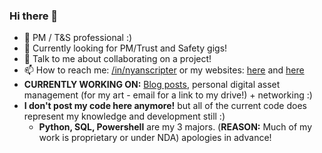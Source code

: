 ### Hi there 👋

- 🔭 PM / T&S professional :)
- 🌱 Currently looking for PM/Trust and Safety gigs!
- 💬 Talk to me about collaborating on a project!
- 📫 How to reach me: [/in/nyanscripter](https://www.linkedin.com/in/nyanscripter/) or my websites: [here](https://nyanscripter.uwu.ai/) and [here](https://demesa.ju.mp/)
- **CURRENTLY WORKING ON:** [Blog posts](https://demesa.ju.mp/#blog), personal digital asset management (for my art - email for a link to my drive!) + networking :)
- **I don't post my code here anymore!** but all of the current code does represent my knowledge and development still :)
    - **Python, SQL, Powershell** are my 3 majors. (**REASON:** Much of my work is proprietary or under NDA) apologies in advance!

